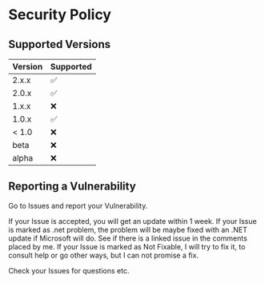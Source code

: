 # Security Policy

## Supported Versions

| Version | Supported          |
| ------- | ------------------ |
| 2.x.x   | :white_check_mark: |
| 2.0.x   | :white_check_mark: |
| 1.x.x   | :x:                |
| 1.0.x   | :white_check_mark: |
| < 1.0   | :x:                |
| beta    | :x:                |
| alpha   | :x:                |

## Reporting a Vulnerability

Go to Issues and report your Vulnerability.

If your Issue is accepted, you will get an update within 1 week.
If your Issue is marked as .net problem, the problem will be maybe fixed with an .NET update if Microsoft will do.
See if there is a linked issue in the comments placed by me.
If your Issue is marked as Not Fixable, I will try to fix it, to consult help or go other ways, but I can not promise a fix.

Check your Issues for questions etc.
